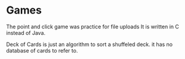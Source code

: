 # Games

The point and click game was practice for file uploads It is written in C instead of Java. 

Deck of Cards is just an algorithm to sort a shuffeled deck. it has no database of cards to refer to.

